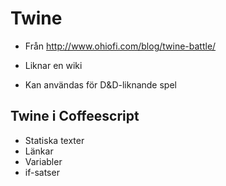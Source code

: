 # Twine

* Från http://www.ohiofi.com/blog/twine-battle/

* Liknar en wiki
* Kan användas för D&D-liknande spel

## Twine i Coffeescript

* Statiska texter
* Länkar
* Variabler
* if-satser
